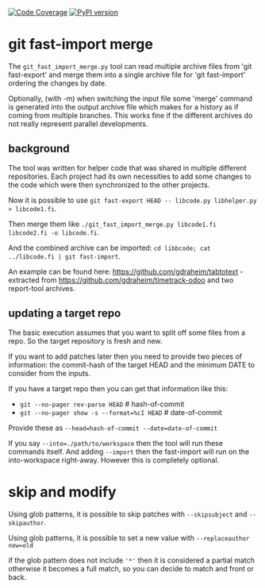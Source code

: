 [![Code Coverage](https://img.shields.io/badge/9%20test-85%25%20coverage-brightgreen)](https://github.com/gdraheim/git_fast_import_merge/blob/main/git_fast_import_merge.tests.py)
[![PyPI version](https://badge.fury.io/py/git_fast_import_merge.svg)](https://pypi.org/project/git_fast_import_merge/)


# git fast-import merge

The `git_fast_import_merge.py` tool can read multiple archive files from 'git fast-export' 
and merge them into a single archive file for 'git fast-import' ordering the changes by date. 

Optionally, (with -m) when switching the input file some 'merge' command is generated into 
the output archive file which makes for a history as if coming from multiple branches. This
works fine if the different archives do not really represent parallel developments.

## background

The tool was written for helper code that was shared in multiple different repositories.
Each project had its own necessities to add some changes to the code which were then 
synchronized to the other projects.

Now it is possible to use `git fast-export HEAD -- libcode.py libhelper.py > libcode1.fi`.

Then merge them like `./git_fast_import_merge.py libcode1.fi libcode2.fi -o libcode.fi`.

And the combined archive can be imported: `cd libbcode; cat ../libcode.fi | git fast-import`.

An example can be found here: https://github.com/gdraheim/tabtotext - extracted from
https://github.com/gdraheim/timetrack-odoo and two report-tool archives.

## updating a target repo

The basic execution assumes that you want to split off some files from a repo. So the
target repository is fresh and new.

If you want to add patches later then you need to provide two pieces of information:
the commit-hash of the target HEAD and the minimum DATE to consider from the inputs.

If you have a target repo then you can get that information like this:

* `git --no-pager rev-parse HEAD` # hash-of-commit
* `git --no-pager show -s --format=%cI HEAD` # date-of-commit

Provide these as `--head=hash-of-commit --date=date-of-commit`

If you say `--into=./path/to/workspace` then the tool will run these commands itself.
And adding `--import` then the fast-import will run on the into-workspace right-away.
However this is completely optional.

# skip and modify

Using glob patterns, it is possible to skip patches with `--skipsubject` and `--skipauthor`.

Using glob patterns, it is possible to set a new value with `--replaceauthor new=old`

if the glob pattern does not include `'*'` then it is considered a partial match
otherwise it becomes a full match, so you can decide to match and front or back.



